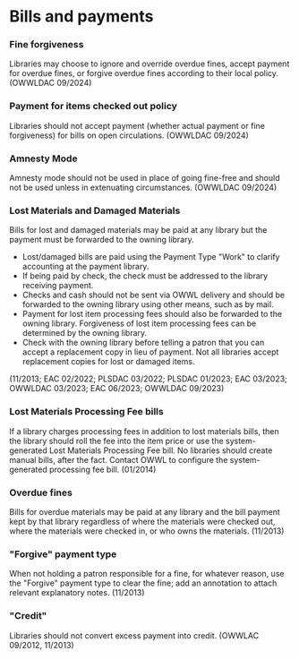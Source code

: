 # Bills and payments
### Fine forgiveness

Libraries may choose to ignore and override overdue fines, accept payment for overdue fines, or forgive overdue fines according to their local policy. (OWWLDAC 09/2024)

### Payment for items checked out policy

Libraries should not accept payment (whether actual payment or fine forgiveness) for bills on open circulations. (OWWLDAC 09/2024)

### Amnesty Mode

Amnesty mode should not be used in place of going fine-free and should not be used unless in extenuating circumstances. (OWWLDAC 09/2024)

### Lost Materials and Damaged Materials

Bills for lost and damaged materials may be paid at any library but the payment must be forwarded to the owning library.
   * Lost/damaged bills are paid using the Payment Type "Work" to clarify accounting at the payment library.
   * If being paid by check, the check must be addressed to the library receiving payment.
   * Checks and cash should not be sent via OWWL delivery and should be forwarded to the owning library using other means, such as by mail.
   * Payment for lost item processing fees should also be forwarded to the owning library. Forgiveness of lost item processing fees can be determined by the owning library.
   * Check with the owning library before telling a patron that you can accept a replacement copy in lieu of payment. Not all libraries accept replacement copies for lost or damaged items.

(11/2013; EAC 02/2022; PLSDAC 03/2022; PLSDAC 01/2023; EAC 03/2023; OWWLDAC 03/2023; EAC 06/2023; OWWLDAC 09/2023)

### Lost Materials Processing Fee bills

If a library charges processing fees in addition to lost materials bills, then the library should roll the fee into the item price or use the system-generated Lost Materials Processing Fee bill. No libraries should create manual bills, after the fact. Contact OWWL to configure the system-generated processing fee bill. (01/2014)

### Overdue fines

Bills for overdue materials may be paid at any library and the bill payment kept by that library regardless of where the materials were checked out, where the materials were checked in, or who owns the materials. (11/2013)

### "Forgive" payment type

When not holding a patron responsible for a fine, for whatever reason, use the "Forgive" payment type to clear the fine; add an annotation to attach relevant explanatory notes. (11/2013)

### "Credit"

Libraries should not convert excess payment into credit. (OWWLAC 09/2012, 11/2013)